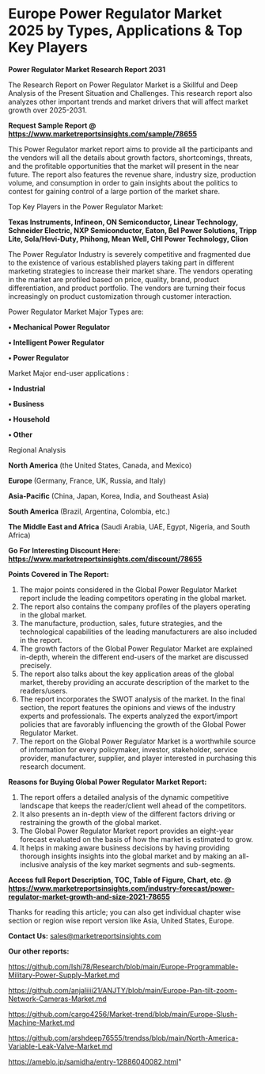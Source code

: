 # Europe Power Regulator Market 2025 by Types, Applications & Top Key Players

<strong>Power Regulator Market Research Report 2031</strong>

The Research Report on Power Regulator Market is a Skillful and Deep Analysis of the Present Situation and Challenges. This research report also analyzes other important trends and market drivers that will affect market growth over 2025-2031.

<strong>Request Sample Report @ <a href=https://www.marketreportsinsights.com/sample/78655>https://www.marketreportsinsights.com/sample/78655</a></strong>

This Power Regulator market report aims to provide all the participants and the vendors will all the details about growth factors, shortcomings, threats, and the profitable opportunities that the market will present in the near future. The report also features the revenue share, industry size, production volume, and consumption in order to gain insights about the politics to contest for gaining control of a large portion of the market share.

Top Key Players in the Power Regulator Market:

<strong>Texas Instruments, Infineon, ON Semiconductor, Linear Technology, Schneider Electric, NXP Semiconductor, Eaton, Bel Power Solutions, Tripp Lite, Sola/Hevi-Duty, Phihong, Mean Well, CHI Power Technology, Clion</strong>

The Power Regulator Industry is severely competitive and fragmented due to the existence of various established players taking part in different marketing strategies to increase their market share. The vendors operating in the market are profiled based on price, quality, brand, product differentiation, and product portfolio. The vendors are turning their focus increasingly on product customization through customer interaction.

Power Regulator Market Major Types are:

<strong>• Mechanical Power Regulator

• Intelligent Power Regulator

• Power Regulator</strong>

Market Major end-user applications :

<strong>• Industrial

• Business

• Household

• Other</strong>

Regional Analysis

</u><strong><b>North America</b></strong> (the United States, Canada, and Mexico)

<strong><b>Europe </b></strong>(Germany, France, UK, Russia, and Italy)

<strong><b>Asia-Pacific</b></strong> (China, Japan, Korea, India, and Southeast Asia)

<strong><b>South America</b></strong> (Brazil, Argentina, Colombia, etc.)

<strong><b>The Middle East and Africa</b></strong> (Saudi Arabia, UAE, Egypt, Nigeria, and South Africa)

<strong>Go For Interesting Discount Here: <a href=https://www.marketreportsinsights.com/discount/78655>https://www.marketreportsinsights.com/discount/78655</a></strong>

<strong>Points Covered in The Report:</strong>
<ol>
  <li>The major points considered in the Global Power Regulator Market report include the leading competitors operating in the global market.</li>
  <li>The report also contains the company profiles of the players operating in the global market.</li>
  <li>The manufacture, production, sales, future strategies, and the technological capabilities of the leading manufacturers are also included in the report.</li>
  <li>The growth factors of the Global Power Regulator Market are explained in-depth, wherein the different end-users of the market are discussed precisely.</li>
  <li>The report also talks about the key application areas of the global market, thereby providing an accurate description of the market to the readers/users.</li>
  <li>The report incorporates the SWOT analysis of the market. In the final section, the report features the opinions and views of the industry experts and professionals. The experts analyzed the export/import policies that are favorably influencing the growth of the Global Power Regulator Market.</li>
  <li>The report on the Global Power Regulator Market is a worthwhile source of information for every policymaker, investor, stakeholder, service provider, manufacturer, supplier, and player interested in purchasing this research document.</li>
</ol>
<strong>Reasons for Buying Global Power Regulator Market Report:</strong>

<ol>
  <li>The report offers a detailed analysis of the dynamic competitive landscape that keeps the reader/client well ahead of the competitors.</li>
  <li>It also presents an in-depth view of the different factors driving or restraining the growth of the global market.</li>
  <li>The Global Power Regulator Market report provides an eight-year forecast evaluated on the basis of how the market is estimated to grow.</li>
  <li>It helps in making aware business decisions by having providing thorough insights insights into the global market and by making an all-inclusive analysis of the key market segments and sub-segments.</li>
</ol>
<strong>Access full Report Description, TOC, Table of Figure, Chart, etc. @ <a href=https://www.marketreportsinsights.com/industry-forecast/power-regulator-market-growth-and-size-2021-78655>https://www.marketreportsinsights.com/industry-forecast/power-regulator-market-growth-and-size-2021-78655</a></strong>


Thanks for reading this article; you can also get individual chapter wise section or region wise report version like Asia, United States, Europe.

<strong>Contact Us:</strong>
sales@marketreportsinsights.com

<strong>Our other reports:</strong>

<a href=https://github.com/Ishi78/Research/blob/main/Europe-Programmable-Military-Power-Supply-Market.md>https://github.com/Ishi78/Research/blob/main/Europe-Programmable-Military-Power-Supply-Market.md</a>

<a href=https://github.com/anjaliiii21/ANJTY/blob/main/Europe-Pan-tilt-zoom-Network-Cameras-Market.md>https://github.com/anjaliiii21/ANJTY/blob/main/Europe-Pan-tilt-zoom-Network-Cameras-Market.md</a>

<a href=https://github.com/cargo4256/Market-trend/blob/main/Europe-Slush-Machine-Market.md>https://github.com/cargo4256/Market-trend/blob/main/Europe-Slush-Machine-Market.md</a>

<a href=https://github.com/arshdeep76555/trendss/blob/main/North-America-Variable-Leak-Valve-Market.md>https://github.com/arshdeep76555/trendss/blob/main/North-America-Variable-Leak-Valve-Market.md</a>

<a href=https://ameblo.jp/samidha/entry-12886040082.html>https://ameblo.jp/samidha/entry-12886040082.html</a>"
